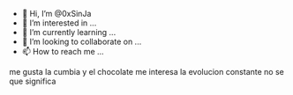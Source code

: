 - 👋 Hi, I’m @0xSinJa
- 👀 I’m interested in ...
- 🌱 I’m currently learning ...
- 💞️ I’m looking to collaborate on ...
- 📫 How to reach me ...

<!---
0xSinJa/0xSinJa is a ✨ special ✨ repository because its `README.md` (this file) appears on your GitHub profile.
You can click the Preview link to take a look at your changes.
--->
me gusta la cumbia y el chocolate
me interesa la evolucion constante
no se que significa
